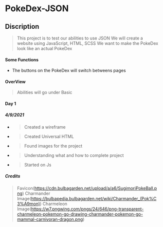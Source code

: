 # PokeDex-JSON

## Discription
>This project is to test our abilities to use JSON
>We will create a website using JavaScript, HTML, SCSS
>We want to make the PokeDex look like an actual PokeDex

#### Some Functions

- The buttons on the PokeDex will switch betweens pages


#### OverView

>Abilities will go under Basic



#### Day 1

##### 4/9/2021

- >Created a wireframe
- >Created Universal HTML
- >Found images for the project
- >Understanding what and how to complete project
- >Started on Js 


##### Credits
>Favicon(https://cdn.bulbagarden.net/upload/a/a6/SugimoriPokeBall.png)
>Charmander Image(https://bulbapedia.bulbagarden.net/wiki/Charmander_(Pok%C3%A9mon))
>Charmeleon Image(https://w7.pngwing.com/pngs/24/646/png-transparent-charmeleon-pokemon-go-drawing-charmander-pokemon-go-mammal-carnivoran-dragon.png) 


